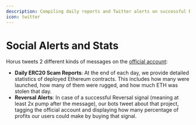 ```yaml
---
description: Compiling daily reports and Twitter alerts on successful Reversal signals.
icon: twitter
---
```


# Social Alerts and Stats

Horus tweets 2 different kinds of messages on the [official account](https://x.com/horustools):

* **Daily ERC20 Scam Reports**: At the end of each day, we provide detailed statistics of deployed Ethereum contracts. This includes how many were launched, how many of them were rugged, and how much ETH was stolen that day.
* **Reversal Alerts**: In case of a successful Reversal signal (meaning at least 2x pump after the message), our bots tweet about that project, tagging the official account and displaying how many percentage of profits our users could make by buying that signal.

